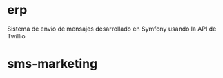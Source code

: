 # erp
Sistema de envio de mensajes desarrollado en Symfony usando la API de Twillio 
# sms-marketing
